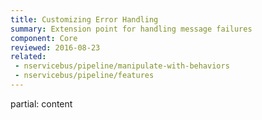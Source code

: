 ```yaml
---
title: Customizing Error Handling
summary: Extension point for handling message failures
component: Core
reviewed: 2016-08-23
related:
 - nservicebus/pipeline/manipulate-with-behaviors
 - nservicebus/pipeline/features
---
```


partial: content